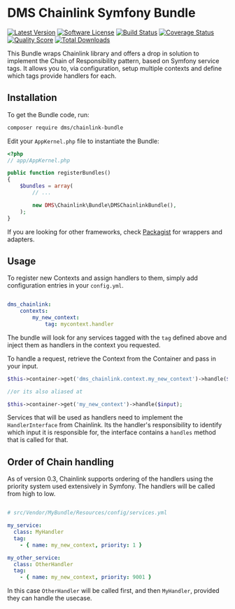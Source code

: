 # DMS Chainlink Symfony Bundle

[![Latest Version](https://img.shields.io/github/release/rdohms/chainlink-bundle.svg?style=flat-square)](https://github.com/rdohms/chainlink-bundle/releases)
[![Software License](https://img.shields.io/badge/license-MIT-brightgreen.svg?style=flat-square)](LICENSE.md)
[![Build Status](https://img.shields.io/travis/rdohms/chainlink-bundle/master.svg?style=flat-square)](https://travis-ci.org/rdohms/chainlink-bundle)
[![Coverage Status](https://img.shields.io/scrutinizer/coverage/g/rdohms/chainlink-bundle.svg?style=flat-square)](https://scrutinizer-ci.com/g/rdohms/chainlink-bundle/code-structure)
[![Quality Score](https://img.shields.io/scrutinizer/g/rdohms/chainlink-bundle.svg?style=flat-square)](https://scrutinizer-ci.com/g/rdohms/chainlink-bundle)
[![Total Downloads](https://img.shields.io/packagist/dt/rdohms/chainlink-bundle.svg?style=flat-square)](https://packagist.org/packages/rdohms/chainlink-bundle)

This Bundle wraps Chainlink library and offers a drop in solution to implement the Chain of Responsibility pattern, based on Symfony service tags. It allows you to, via configuration, setup multiple contexts and define which tags provide handlers for each.

## Installation

To get the Bundle code, run:

```sh
composer require dms/chainlink-bundle
```

Edit your `AppKernel.php` file to instantiate the Bundle:

```php
<?php
// app/AppKernel.php

public function registerBundles()
{
    $bundles = array(
        // ...

        new DMS\Chainlink\Bundle\DMSChainlinkBundle(),
    );
}
```

If you are looking for other frameworks, check [Packagist](http://packagist.org/packages/dms/) for wrappers and adapters.

## Usage

To register new Contexts and assign handlers to them, simply add configuration entries in your `config.yml`.

```yml

dms_chainlink:
    contexts:
        my_new_context:
            tag: mycontext.handler
```

The bundle will look for any services tagged with the `tag` defined above and inject them as handlers in the context you requested.

To handle a request, retrieve the Context from the Container and pass in your input.

```php
$this->container->get('dms_chainlink.context.my_new_context')->handle($input);

//or its also aliased at

$this->container->get('my_new_context')->handle($input);
```

Services that will be used as handlers need to implement the `HandlerInterface` from Chainlink. Its the handler's responsibility to identify which input it is responsible for, the interface contains a `handles` method that is called for that.

## Order of Chain handling

As of version 0.3, Chainlink supports ordering of the handlers using the priority system used extensively in Symfony. The handlers will be called from high to low. 

```yml

# src/Vendor/MyBundle/Resources/config/services.yml

my_service:
  class: MyHandler
  tag:
    - { name: my_new_context, priority: 1 }

my_other_service:
  class: OtherHandler
  tag:
    - { name: my_new_context, priority: 9001 }
```

In this case `OtherHandler` will be called first, and then `MyHandler`, provided they can handle the usecase.
